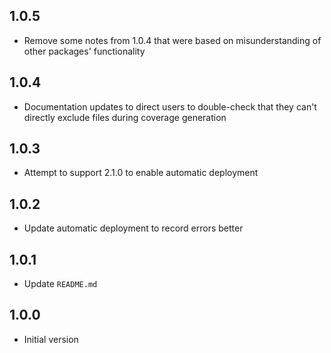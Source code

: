 ## 1.0.5

- Remove some notes from 1.0.4 that were based on misunderstanding of other packages' functionality

## 1.0.4

- Documentation updates to direct users to double-check that they can't directly exclude files during coverage generation

## 1.0.3

- Attempt to support 2.1.0 to enable automatic deployment

## 1.0.2

- Update automatic deployment to record errors better

## 1.0.1

- Update `README.md`

## 1.0.0

- Initial version
